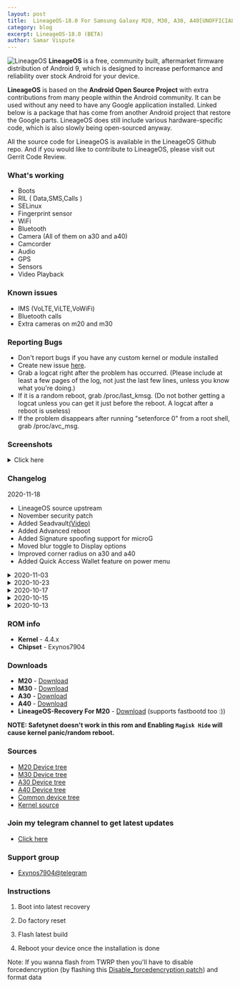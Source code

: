 ```yaml
---
layout: post
title:  LineageOS-18.0 For Samsung Galaxy M20, M30, A30, A40[UNOFFICIAL]
category: blog
excerpt: LineageOS-18.0 (BETA)
author: Samar Vispute
---
```


![LineageOS](http://samarv-121.github.io/images/lineageos.png)
**LineageOS** is a free, community built, aftermarket firmware distribution of Android 9, which is designed to increase performance and reliability over stock Android for your device.

**LineageOS** is based on the **Android Open Source Project** with extra contributions from many people within the Android community. It can be used without any need to have any Google application installed. Linked below is a package that has come from another Android project that restore the Google parts. LineageOS does still include various hardware-specific code, which is also slowly being open-sourced anyway.

All the source code for LineageOS is available in the LineageOS Github repo. And if you would like to contribute to LineageOS, please visit out Gerrit Code Review.

### What's working
* Boots
* RIL ( Data,SMS,Calls )
* SELinux
* Fingerprint sensor
* WiFi
* Bluetooth
* Camera (All of them on a30 and a40)
* Camcorder
* Audio
* GPS
* Sensors
* Video Playback

### Known issues
* IMS (VoLTE,ViLTE,VoWiFi)
* Bluetooth calls
* Extra cameras on m20 and m30

### Reporting Bugs
* Don't report bugs if you have any custom kernel or module installed
* Create new issue [here](https://github.com/SamarV-121/android_device_samsung_universal7904-common/issues).
* Grab a logcat right after the problem has occurred. (Please include at least a few pages of the log, not just the last few lines, unless you know what you're doing.)
* If it is a random reboot, grab /proc/last_kmsg. (Do not bother getting a logcat unless you can get it just before the reboot. A logcat after a reboot is useless)
* If the problem disappears after running "setenforce 0" from a root shell, grab /proc/avc_msg.

### Screenshots
<details>
<summary>Click here</summary>
<img src="https://i.imgur.com/XV3818m.png">
<img src="https://i.imgur.com/SM3nMxS.png">
<img src="https://i.imgur.com/9sUBAzi.png">
<img src="https://i.imgur.com/GDoxSlu.png">
<img src="https://i.imgur.com/QGK7gvf.png">
</details>

### Changelog
2020-11-18
* LineageOS source upstream
* November security patch
* Added Seadvault[(Video)](https://peertube.co.uk/videos/watch/8d35afff-e6bc-4e9f-a24b-2ee3ce0314fe)
* Added Advanced reboot
* Added Signature spoofing support for microG
* Moved blur toggle to Display options
* Improved corner radius on a30 and a40
* Added Quick Access Wallet feature on power menu

<details>
<summary>2020-11-03</summary>
<p><ul>
<li>Added Face Unlock</li>
<li>Removed restrictions for system audio record</li>
<li>Added Extreme Battery Saver</li>
<li>Some minor improvements</li>
</ul></p>
</details>

<details>
<summary>2020-10-23</summary>
<p><ul>
<li>Added Glove Mode support (High touch sensitivity)</li>
<li>Optimized ART</li>
<li>Some minor fixes</li>
</ul></p>
</details>

<details>
<summary>2020-10-17</summary>
<p><ul>
<li>Initial release for m30, a30, a40</li>
</ul></p>
</details>

<details>
<summary>2020-10-15</summary>
<p><ul>
<li>LineageOS source upstream</li>
<li>Enabled ZRAM writeback</li>
<li>Misc improvements</li>
</ul></p>
</details>

<details>
<summary>2020-10-13</summary>
<p><ul>
<li>Initial Release</li>
</ul></p>
</details>

### ROM info
* **Kernel** - 4.4.x
* **Chipset** - Exynos7904

### Downloads
* **M20** - [Download](https://samarv121.priv.workers.dev/1-firmware/lineage-18.0-20201118_130808-UNOFFICIAL-m20lte.zip)
* **M30** - [Download](https://samarv121.priv.workers.dev/1-firmware/lineage-18.0-20201118_120056-UNOFFICIAL-m30lte.zip)
* **A30** - [Download](https://samarv121.priv.workers.dev/1-firmware/lineage-18.0-20201118_095214-UNOFFICIAL-a30.zip)
* **A40** - [Download](https://samarv121.priv.workers.dev/1-firmware/lineage-18.0-20201118_105742-UNOFFICIAL-a40.zip)
* **LineageOS-Recovery For M20** - [Download](https://github.com/SamarV-121/releases/releases/download/rec/recovery.img) (supports fastbootd too :))

**NOTE: Safetynet doesn't work in this rom and Enabling `Magisk Hide` will cause kernel panic/random reboot.**

### Sources
* [M20 Device tree](https://github.com/SamarV-121/android_device_samsung_m20lte/tree/lineage-18.0)
* [M30 Device tree](https://github.com/SamarV-121/android_device_samsung_m30lte)
* [A30 Device tree](https://github.com/SamarV-121/android_device_samsung_a30)
* [A40 Device tree](https://github.com/SamarV-121/android_device_samsung_a40) 
* [Common device tree](https://github.com/SamarV-121/android_device_samsung_universal7904-common)
* [Kernel source](https://github.com/SamarV-121/android_kernel_samsung_universal7904/tree/lineage-18.0)

### Join my telegram channel to get latest updates
* [Click here](https://t.me/SamarV121_projects)

### Support group
* [Exynos7904@telegram](https://t.me/Exynos7904)

### Instructions
1) Boot into latest recovery

3) Do factory reset

4) Flash latest build

5) Reboot your device once the installation is done

Note: If you wanna flash from TWRP then you'll have to disable forcedencryption (by flashing this [Disable_forcedencryption patch](https://zackptg5.com/downloads/Disable_Dm-Verity_ForceEncrypt_03.04.2020.zip)) and format data
